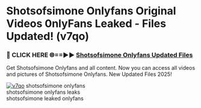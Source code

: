 # Shotsofsimone Onlyfans Original Videos 0nlyFans Leaked - Files Updated! (v7qo)

<h3>🔴 CLICK HERE 🌐==►► <a href="https://tinyurl.com/x26r9saj" rel="nofollow">Shotsofsimone Onlyfans Updated Files</a></h3>

Get Shotsofsimone Onlyfans and all content. Now you can access all videos and pictures of Shotsofsimone Onlyfans. New Updated Files 2025!

[![v7qo](https://i.imgur.com/LkgZPqh.gif)](https://tinyurl.com/x26r9saj)
shotsofsimone onlyfans<br>
shotsofsimone onlyfans leaks<br>
shotsofsimone leaked onlyfans